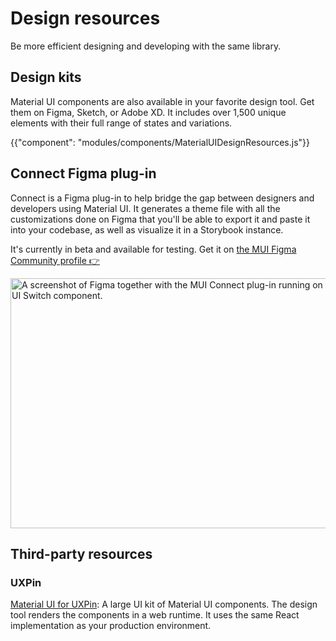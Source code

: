 # Design resources

<p class="description">Be more efficient designing and developing with the same library.</p>

## Design kits

Material UI components are also available in your favorite design tool.
Get them on Figma, Sketch, or Adobe XD. It includes over 1,500 unique elements with their full range of states and variations.

{{"component": "modules/components/MaterialUIDesignResources.js"}}

## Connect Figma plug-in

Connect is a Figma plug-in to help bridge the gap between designers and developers using Material UI.
It generates a theme file with all the customizations done on Figma that you'll be able to export it and paste it into your codebase, as well as visualize it in a Storybook instance.

It's currently in beta and available for testing.
Get it on [the MUI Figma Community profile 👉](/)

<img src="/static/material-ui/design-resources/connect.png" style="width: 814px;" alt="A screenshot of Figma together with the MUI Connect plug-in running on the side, doing customziations to the Material UI Switch component." width="1628" height="400" />

## Third-party resources

### UXPin

[Material UI for UXPin](https://www.uxpin.com/merge/mui-library): A large UI kit of Material UI components.
The design tool renders the components in a web runtime. It uses the same React implementation as your production environment.
